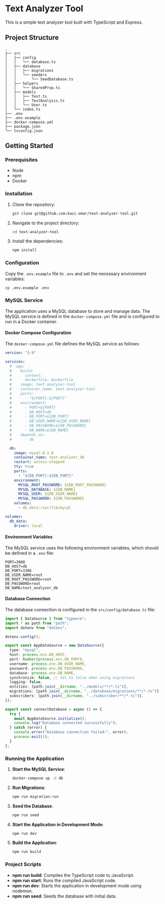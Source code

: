 # Text Analyzer Tool

This is a simple text analyzer tool built with TypeScript and Express.

## Project Structure

```
.
├── src
│   ├── config
│   │   └── database.ts
│   ├── database
│   │   ├── migrations
│   │   └── seeders
│   │       └── SeedDatabase.ts
│   ├── helpers
│   │   └── SharedProp.ts
│   ├── models
│   │   ├── Text.ts
│   │   ├── TextAnalysis.ts
│   │   └── User.ts
│   └── index.ts
├── .env
├── .env.example
├── docker-compose.yml
├── package.json
└── tsconfig.json
```

## Getting Started

### Prerequisites

- Node
- npm
- Docker

### Installation

1. Clone the repository:
   ```sh
   git clone git@github.com:kazi-omar/text-analyzer-tool.git
   ```
2. Navigate to the project directory:
   ```sh
   cd text-analyzer-tool
   ```
3. Install the dependencies:
   ```sh
   npm install
   ```

### Configuration

Copy the `.env.example` file to `.env` and set the necessary environment variables:

```sh
cp .env.example .env
```

### MySQL Service

The application uses a MySQL database to store and manage data. The MySQL service is defined in the `docker-compose.yml` file and is configured to run in a Docker container.

#### Docker Compose Configuration

The `docker-compose.yml` file defines the MySQL service as follows:

```yaml
version: "3.9"

services:
  #  app:
  #    build:
  #      context: .
  #      dockerfile: Dockerfile
  #    image: text-analyzer-tool
  #    container_name: text-analyzer-tool
  #    ports:
  #      - "${PORT}:${PORT}"
  #    environment:
  #      - PORT=${PORT}
  #      - DB_HOST=db
  #      - DB_PORT=${DB_PORT}
  #      - DB_USER_NAME=${DB_USER_NAME}
  #      - DB_PASSWORD=${DB_PASSWORD}
  #      - DB_NAME=${DB_NAME}
  #    depends_on:
  #      - db

  db:
    image: mysql:8.2.0
    container_name: text-analyzer_db
    restart: unless-stopped
    tty: true
    ports:
      - "${DB_PORT}:${DB_PORT}"
    environment:
      MYSQL_ROOT_PASSWORD: ${DB_ROOT_PASSWORD}
      MYSQL_DATABASE: ${DB_NAME}
      MYSQL_USER: ${DB_USER_NAME}
      MYSQL_PASSWORD: ${DB_PASSWORD}
    volumes:
      - db_data:/var/lib/mysql

volumes:
  db_data:
    driver: local
```

#### Environment Variables

The MySQL service uses the following environment variables, which should be defined in a `.env` file:

```env
PORT=3000
DB_HOST=db
DB_PORT=3306
DB_USER_NAME=root
DB_ROOT_PASSWORD=root
DB_PASSWORD=root
DB_NAME=text_analyzer_db
```

#### Database Connection

The database connection is configured in the `src/config/database.ts` file:

```typescript
import { DataSource } from "typeorm";
import * as path from "path";
import dotenv from "dotenv";

dotenv.config();

export const AppDataSource = new DataSource({
  type: "mysql",
  host: process.env.DB_HOST,
  port: Number(process.env.DB_PORT),
  username: process.env.DB_USER_NAME,
  password: process.env.DB_PASSWORD,
  database: process.env.DB_NAME,
  synchronize: false, // Set to false when using migrations
  logging: false,
  entities: [path.join(__dirname, "../models/**/*.ts")],
  migrations: [path.join(__dirname, "../database/migrations/**/*.ts")],
  subscribers: [path.join(__dirname, "../subscriber/**/*.ts")],
});

export const connectDatabase = async () => {
  try {
    await AppDataSource.initialize();
    console.log("Database connected successfully");
  } catch (error) {
    console.error("Database connection failed:", error);
    process.exit(1);
  }
};
```

### Running the Application

1. **Start the MySQL Service**:

   ```sh
   docker-compose up -d db
   ```

2. **Run Migrations**:

   ```sh
   npm run migration:run
   ```

3. **Seed the Database**:

   ```sh
   npm run seed
   ```

4. **Start the Application in Development Mode**:

   ```sh
   npm run dev
   ```

5. **Build the Application**:
   ```sh
   npm run build
   ```

### Project Scripts

- **npm run build**: Compiles the TypeScript code to JavaScript.
- **npm run start**: Runs the compiled JavaScript code.
- **npm run dev**: Starts the application in development mode using nodemon.
- **npm run seed**: Seeds the database with initial data.

